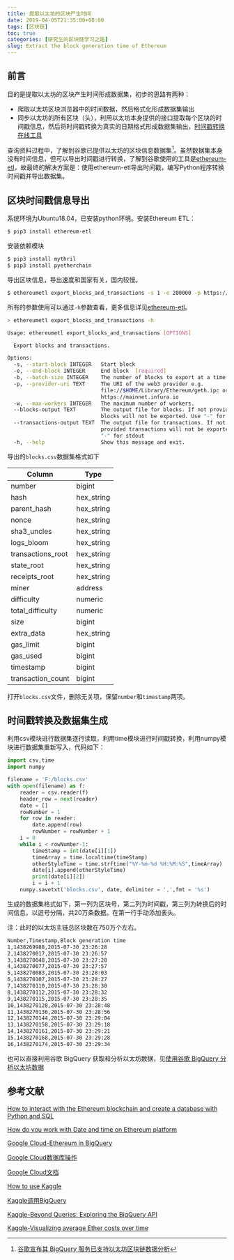 ```yaml
---
title: 提取以太坊的区块产生时间
date: 2019-04-05T21:35:00+08:00
tags: [区块链]
toc: true
categories: [研究生的区块链学习之路]
slug: Extract the block generation time of Ethereum
---
```


##  前言

目的是提取以太坊的区块产生时间形成数据集，初步的思路有两种：

- 爬取以太坊区块浏览器中的时间数据，然后格式化形成数据集输出
- 同步以太坊的所有区块（头），利用以太坊本身提供的接口提取每个区块的时间戳信息，然后将时间戳转换为真实的日期格式形成数据集输出，[时间戳转换在线工具](<https://tool.lu/timestamp/>)

查询资料过程中，了解到谷歌已提供以太坊的区块信息数据集[^Bigquery]。虽然数据集本身没有时间信息，但可以导出时间戳进行转换，了解到谷歌使用的工具是[ethereum-etl](<https://github.com/blockchain-etl/ethereum-etl#blockscsv>)，故最终的解决方案是：使用ethereum-etl导出时间戳，编写Python程序转换时间戳并导出数据集。

[^Bigquery]:[谷歌宣布其 BigQuery 服务已支持以太坊区块链数据分析](<https://www.infoq.cn/article/ethereum-bigquery-public-dataset-smart-contract-analytics>)

<!--more-->

## 区块时间戳信息导出

系统环境为Ubuntu18.04，已安装python环境。安装Ethereum ETL：

```bash
$ pip3 install ethereum-etl
```

安装依赖模块

```bash
$ pip3 install mythril
$ pip3 install pyetherchain
```

导出区块信息，导出速度和国家有关，国内较慢。

```bash
$ ethereumetl export_blocks_and_transactions -s 1 -e 200000 -p https://mainnet.infura.io -b 100 -w 3 --blocks-output blocks.csv
```

所有的参数使用可以通过`-h`参数查看，更多信息详见[ethereum-etl](<https://github.com/blockchain-etl/ethereum-etl#blockscsv>)。

```bash
> ethereumetl export_blocks_and_transactions -h

Usage: ethereumetl export_blocks_and_transactions [OPTIONS]

  Export blocks and transactions.

Options:
  -s, --start-block INTEGER   Start block
  -e, --end-block INTEGER     End block  [required]
  -b, --batch-size INTEGER    The number of blocks to export at a time.
  -p, --provider-uri TEXT     The URI of the web3 provider e.g.
                              file://$HOME/Library/Ethereum/geth.ipc or
                              https://mainnet.infura.io
  -w, --max-workers INTEGER   The maximum number of workers.
  --blocks-output TEXT        The output file for blocks. If not provided
                              blocks will not be exported. Use "-" for stdout
  --transactions-output TEXT  The output file for transactions. If not
                              provided transactions will not be exported. Use
                              "-" for stdout
  -h, --help                  Show this message and exit.
```

导出的`blocks.csv`数据集格式如下

| Column            | Type       |
| ----------------- | ---------- |
| number            | bigint     |
| hash              | hex_string |
| parent_hash       | hex_string |
| nonce             | hex_string |
| sha3_uncles       | hex_string |
| logs_bloom        | hex_string |
| transactions_root | hex_string |
| state_root        | hex_string |
| receipts_root     | hex_string |
| miner             | address    |
| difficulty        | numeric    |
| total_difficulty  | numeric    |
| size              | bigint     |
| extra_data        | hex_string |
| gas_limit         | bigint     |
| gas_used          | bigint     |
| timestamp         | bigint     |
| transaction_count | bigint     |

打开`blocks.csv`文件，删除无关项，保留`number`和`timestamp`两项。

## 时间戳转换及数据集生成

利用csv模块进行数据集逐行读取，利用time模块进行时间戳转换，利用numpy模块进行数据集重新写入，代码如下：

```python
import csv,time
import numpy

filename = 'F:/blocks.csv'
with open(filename) as f:
    reader = csv.reader(f)
    header_row = next(reader)
    date = []
    rowNumber = 1
    for row in reader:
        date.append(row)
        rowNumber = rowNumber + 1
    i = 0
    while i < rowNumber-1:
        timeStamp = int(date[i][1])
        timeArray = time.localtime(timeStamp)
        otherStyleTime = time.strftime("%Y-%m-%d %H:%M:%S",timeArray)
        date[i].append(otherStyleTime)
        print(date[i][2])
        i = i + 1
    numpy.savetxt('blocks.csv', date, delimiter = ',',fmt = '%s')
```

生成的数据集格式如下，第一列为区块号，第二列为时间戳，第三列为转换后的时间信息，以逗号分隔，共20万条数据。在第一行手动添加表头。

注：此时的以太坊主链总区块数在750万个左右。

```bash
Number,Timestamp,Block generation time
1,1438269988,2015-07-30 23:26:28
2,1438270017,2015-07-30 23:26:57
3,1438270048,2015-07-30 23:27:28
4,1438270077,2015-07-30 23:27:57
5,1438270083,2015-07-30 23:28:03
6,1438270107,2015-07-30 23:28:27
7,1438270110,2015-07-30 23:28:30
8,1438270112,2015-07-30 23:28:32
9,1438270115,2015-07-30 23:28:35
10,1438270128,2015-07-30 23:28:48
11,1438270136,2015-07-30 23:28:56
12,1438270144,2015-07-30 23:29:04
13,1438270158,2015-07-30 23:29:18
14,1438270161,2015-07-30 23:29:21
15,1438270168,2015-07-30 23:29:28
16,1438270174,2015-07-30 23:29:34
```

也可以直接利用谷歌 BigQuery 获取和分析以太坊数据，见[使用谷歌 BigQuery 分析以太坊数据](<https://www.jianshu.com/p/b611dbb526cd>)

## 参考文献

[How to interact with the Ethereum blockchain and create a database with Python and SQL](<https://medium.com/validitylabs/how-to-interact-with-the-ethereum-blockchain-and-create-a-database-with-python-and-sql-3dcbd579b3c0>)

[How do you work with Date and time on Ethereum platform](<https://ethereum.stackovernet.com/cn/q/5558>)

[Google Cloud-Ethereum in BigQuery](<https://cloud.google.com/blog/products/data-analytics/ethereum-bigquery-public-dataset-smart-contract-analytics>)

[Google Cloud数据库操作](<https://cloud.google.com/bigquery/docs/reference/standard-sql/data-types>)

[Google Cloud文档](<https://googleapis.github.io/google-cloud-python/latest/bigquery/usage/queries.html>)

[How to use Kaggle](<https://www.kaggle.com/docs/datasets>)

[Kaggle调用BigQuery](<https://www.kaggle.com/bigquery/ethereum-blockchain>)

[Kaggle-Beyond Queries: Exploring the BigQuery API](<https://www.kaggle.com/sohier/beyond-queries-exploring-the-bigquery-api>)

[Kaggle-Visualizing average Ether costs over time](<https://www.kaggle.com/mrisdal/visualizing-average-ether-costs-over-time/data>)